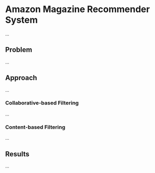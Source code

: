 # Amazon Magazine Recommender System

...

## Problem

...

## Approach

...

### Collaborative-based Filtering

...

### Content-based Filtering

...

## Results

...
